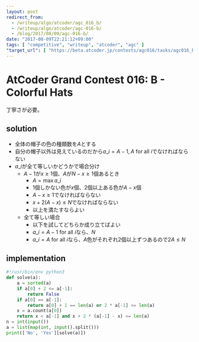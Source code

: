 ```yaml
---
layout: post
redirect_from:
  - /writeup/algo/atcoder/agc_016_b/
  - /writeup/algo/atcoder/agc-016-b/
  - /blog/2017/08/09/agc-016-b/
date: "2017-08-09T22:21:12+09:00"
tags: [ "competitive", "writeup", "atcoder", "agc" ]
"target_url": [ "https://beta.atcoder.jp/contests/agc016/tasks/agc016_b" ]
---
```


# AtCoder Grand Contest 016: B - Colorful Hats

丁寧さが必要。

## solution

-   全体の帽子の色の種類数を$A$とする
-   自分の帽子以外は見えているのだから$a\_i = A-1, A$ for all $i$でなければならない
-   $a\_i$が全て等しいかどうかで場合分け
    -   $A-1$が$x \ge 1$個、$A$が$N - x \ge 1$個あるとき
        -   $A = \max a\_i$
        -   $1$個しかない色が$x$個、$2$個以上ある色が$A - x$個
        -   $A - x \ge 1$でなければならない
        -   $x + 2(A - x) \le N$でなければならない
        -   以上を満たすならよい
    -   全て等しい場合
        -   以下を試してどちらか成り立てばよい
        -   $a\_i = A - 1$ for all $i$なら、$N$
        -   $a\_i = A$ for all $i$なら、$A$色がそれぞれ$2$個以上ずつあるので$2A \le N$

## implementation

``` python
#!/usr/bin/env python3
def solve(a):
    a = sorted(a)
    if a[0] + 2 <= a[-1]:
        return False
    if a[0] == a[-1]:
        return a[0] + 1 == len(a) or 2 * a[-1] <= len(a)
    x = a.count(a[0])
    return x < a[-1] and x + 2 * (a[-1] - x) <= len(a)
n = int(input())
a = list(map(int, input().split()))
print(['No', 'Yes'][solve(a)])
```
